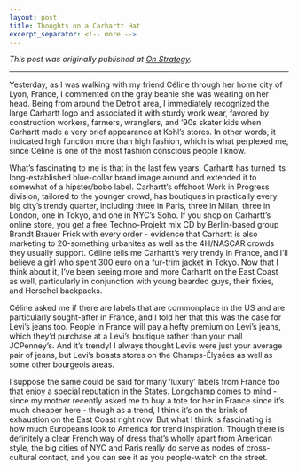 ```yaml
---
layout: post
title: Thoughts on a Carhartt Hat
excerpt_separator: <!-- more -->
---
```


*This post was originally published at [On Strategy](http://cargocollective.com/joychen/Thoughts-on-a-Carhartt-Hat).*

-----

Yesterday, as I was walking with my friend Céline through her home city of Lyon, France, I commented on the gray beanie she was wearing on her head. Being from around the Detroit area, I immediately recognized the large Carhartt logo and associated it with sturdy work wear, favored by construction workers, farmers, wranglers, and ’90s skater kids when Carhartt made a very brief appearance at Kohl’s stores. In other words, it indicated high function more than high fashion, which is what perplexed me, since Céline is one of the most fashion conscious people I know. <!-- more -->

What’s fascinating to me is that in the last few years, Carhartt has turned its long-established blue-collar brand image around and extended it to somewhat of a hipster/bobo label. Carhartt’s offshoot Work in Progress division, tailored to the younger crowd, has boutiques in practically every big city’s trendy quarter, including three in Paris, three in Milan, three in London, one in Tokyo, and one in NYC’s Soho. If you shop on Carhartt’s online store, you get a free Techno-Projekt mix CD by Berlin-based group Brandt Brauer Frick with every order - evidence that Carhartt is also marketing to 20-something urbanites as well as the 4H/NASCAR crowds they usually support. Céline tells me Carhartt’s very trendy in France, and I’ll believe a girl who spent 300 euro on a fur-trim jacket in Tokyo. Now that I think about it, I’ve been seeing more and more Carhartt on the East Coast as well, particularly in conjunction with young bearded guys, their fixies, and Herschel backpacks. 

Céline asked me if there are labels that are commonplace in the US and are particularly sought-after in France, and I told her that this was the case for Levi’s jeans too. People in France will pay a hefty premium on Levi’s jeans, which they’d purchase at a Levi’s boutique rather than your mall JCPenney’s. And it’s trendy! I always thought Levi’s were just your average pair of jeans, but Levi’s boasts stores on the Champs-Élysées as well as some other bourgeois areas.

I suppose the same could be said for many ‘luxury’ labels from France too that enjoy a special reputation in the States. Longchamp comes to mind - since my mother recently asked me to buy a tote for her in France since it’s much cheaper here - though as a trend, I think it’s on the brink of exhaustion on the East Coast right now. But what I think is fascinating is how much Europeans look to America for trend inspiration. Though there is definitely a clear French way of dress that’s wholly apart from American style, the big cities of NYC and Paris really do serve as nodes of cross-cultural contact, and you can see it as you people-watch on the street.
